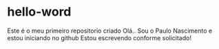 # hello-word
Este é o meu primeiro repositorio criado
Olá.. Sou o Paulo Nascimento e estou iniciando no github
Estou escrevendo conforme solicitado!
